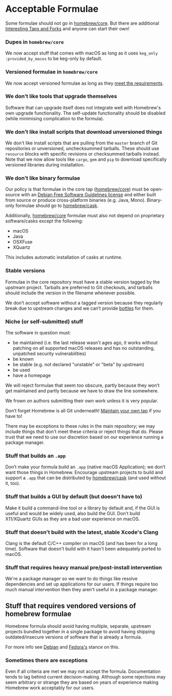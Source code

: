 # Acceptable Formulae

Some formulae should not go in
[homebrew/core](https://github.com/Homebrew/homebrew-core). But there are
additional [Interesting Taps and Forks](Interesting-Taps-and-Forks.md) and anyone can start their
own!

### Dupes in `homebrew/core`
We now accept stuff that comes with macOS as long as it uses `keg_only :provided_by_macos` to be keg-only by default.

### Versioned formulae in `homebrew/core`
We now accept versioned formulae as long as they [meet the requirements](Versions.md).

### We don’t like tools that upgrade themselves
Software that can upgrade itself does not integrate well with Homebrew's own
upgrade functionality. The self-update functionality should be disabled (while minimising complication to the formula).

### We don’t like install scripts that download unversioned things
We don't like install scripts that are pulling from the `master` branch of Git repositories or unversioned, unchecksummed tarballs. These should use `resource` blocks with specific revisions or checksummed tarballs instead. Note that we now allow tools like `cargo`, `gem` and `pip` to download specifically versioned libraries during installation.

### We don’t like binary formulae
Our policy is that formulae in the core tap
([homebrew/core](https://github.com/Homebrew/homebrew-core)) must be open-source
with an [Debian Free Software Guidelines license](https://wiki.debian.org/DFSGLicenses) and either built
from source or produce cross-platform binaries (e.g. Java, Mono). Binary-only
formulae should go to [homebrew/cask](https://github.com/Homebrew/homebrew-cask).

Additionally, [homebrew/core](https://github.com/Homebrew/homebrew-core) formulae must also not depend on proprietary software/casks except the following:

- macOS
- Java
- OSXFuse
- XQuartz

This includes automatic installation of casks at runtime.

### Stable versions
Formulae in the core repository must have a stable version tagged by
the upstream project. Tarballs are preferred to Git checkouts, and
tarballs should include the version in the filename whenever possible.

We don’t accept software without a tagged version because they regularly break
due to upstream changes and we can’t provide [bottles](Bottles.md) for them.

### Niche (or self-submitted) stuff
The software in question must:

* be maintained (i.e. the last release wasn't ages ago, it works without patching on all supported macOS releases and has no outstanding, unpatched security vulnerabilities)
* be known
* be stable (e.g. not declared "unstable" or "beta" by upstream)
* be used
* have a homepage

We will reject formulae that seem too obscure, partly because they won’t
get maintained and partly because we have to draw the line somewhere.

We frown on authors submitting their own work unless it is very popular.

Don’t forget Homebrew is all Git underneath!
[Maintain your own tap](How-to-Create-and-Maintain-a-Tap.md) if you have to!

There may be exceptions to these rules in the main repository; we may
include things that don't meet these criteria or reject things that do.
Please trust that we need to use our discretion based on our experience
running a package manager.

### Stuff that builds an `.app`
Don’t make your formula build an `.app` (native macOS Application); we
don’t want those things in Homebrew. Encourage upstream projects to build and support a `.app` that can be distributed by [homebrew/cask](https://github.com/Homebrew/homebrew-cask) (and used without it, too).

### Stuff that builds a GUI by default (but doesn't have to)
Make it build a command-line tool or a library by default and, if the GUI is useful and would be widely used, also build the GUI. Don’t build X11/XQuartz GUIs as they are a bad user experience on macOS.

### Stuff that doesn't build with the latest, stable Xcode's Clang
Clang is the default C/C++ compiler on macOS (and has been for a long time). Software that doesn't build with it hasn't been adequately ported to macOS.

### Stuff that requires heavy manual pre/post-install intervention
We're a package manager so we want to do things like resolve dependencies and set up applications for our users. If things require too much manual intervention then they aren't useful in a package manager.

## Stuff that requires vendored versions of homebrew formulae
Homebrew formula should avoid having multiple, separate, upstream projects bundled together in a single package to avoid having shipping outdated/insecure versions of software that is already a formula.

For more info see [Debian](https://www.debian.org/doc/debian-policy/ch-source.html#s-embeddedfiles) and [Fedora's](https://docs.fedoraproject.org/en-US/packaging-guidelines/#bundling) stance on this.

### Sometimes there are exceptions
Even if all criteria are met we may not accept the formula.
Documentation tends to lag behind current decision-making. Although some
rejections may seem arbitrary or strange they are based on years of
experience making Homebrew work acceptably for our users.
